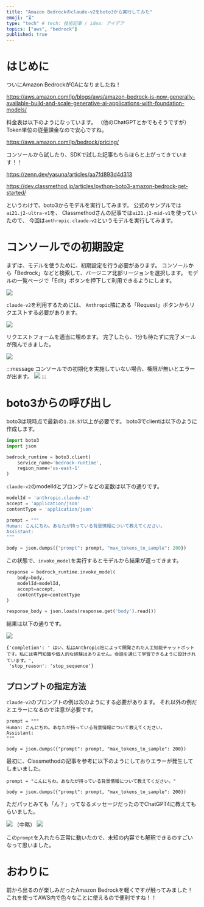 ```yaml
---
title: "Amazon Bedrockのclaude-v2をboto3から実行してみた"
emoji: "⏳"
type: "tech" # tech: 技術記事 / idea: アイデア
topics: ["aws", "bedrock"]
published: true
---
```


# はじめに

ついにAmazon BedrockがGAになりましたね！

https://aws.amazon.com/jp/blogs/aws/amazon-bedrock-is-now-generally-available-build-and-scale-generative-ai-applications-with-foundation-models/

料金表は以下のようになっています。
（他のChatGPTとかでもそうですが）Token単位の従量課金なので安心ですね。

https://aws.amazon.com/jp/bedrock/pricing/

コンソールから試したり、SDKで試した記事もちらほらと上がってきています！！

https://zenn.dev/yasuna/articles/aa7fd893d4d313

https://dev.classmethod.jp/articles/python-boto3-amazon-bedrock-get-started/


というわけで、boto3からモデルを実行してみます。
公式のサンプルでは`ai21.j2-ultra-v1`を、
Classmethodさんの記事では`ai21.j2-mid-v1`を使っていたので、
今回は`anthropic.claude-v2`というモデルを実行してみます。

# コンソールでの初期設定

まずは、モデルを使うために、初期設定を行う必要があります。
コンソールから「Bedrock」などと検索して、バージニア北部リージョンを選択します。
モデルの一覧ページで「Edit」ボタンを押下して利用できるようにします。

![](/images/amazon_bedrock/amazon_bedrock_1.png)

`claude-v2`を利用するためには、
`Anthropic`隣にある「Request」ボタンからリクエストする必要があります。

![](/images/amazon_bedrock/amazon_bedrock_2.png)

リクエストフォームを適当に埋めます。
完了したら、1分も待たずに完了メールが飛んできました。

![](/images/amazon_bedrock/amazon_bedrock_3.png)

:::message
コンソールでの初期化を実施していない場合、権限が無いとエラーが出ます。
![](/images/amazon_bedrock/amazon_bedrock_7.png)
:::

# boto3からの呼び出し

boto3は現時点で最新の`1.28.57`以上が必要です。
boto3でclientは以下のように作成します。

```python
import boto3
import json

bedrock_runtime = boto3.client(
    service_name='bedrock-runtime', 
    region_name='us-east-1'
)
```

`claude-v2`のmodelIdとプロンプトなどの変数は以下の通りです。

```python
modelId = 'anthropic.claude-v2' 
accept = 'application/json'
contentType = 'application/json'

prompt = """
Human: こんにちわ。あなたが持っている背景情報について教えてください。
Assistant: 
"""

body = json.dumps({"prompt": prompt, "max_tokens_to_sample": 200})
```

この状態で、`invoke_model`を実行するとモデルから結果が返ってきます。


```python
response = bedrock_runtime.invoke_model(
    body=body, 
    modelId=modelId, 
    accept=accept, 
    contentType=contentType
)

response_body = json.loads(response.get('body').read())
```

結果は以下の通りです。

![](/images/amazon_bedrock/amazon_bedrock_5.png)

```text
{'completion': ' はい、私はAnthropic社によって開発された人工知能チャットボットです。私には専門知識や個人的な経験はありません。会話を通じて学習できるように設計されています。',
 'stop_reason': 'stop_sequence'}
```

## プロンプトの指定方法

`claude-v2`のプロンプトの例は次のようにする必要があります。
それ以外の例だとエラーになるので注意が必要です。

```python: 正しい例
prompt = """
Human: こんにちわ。あなたが持っている背景情報について教えてください。
Assistant: 
"""

body = json.dumps({"prompt": prompt, "max_tokens_to_sample": 200})
```

最初に、Classmethodの記事を参考に以下のようにしておりエラーが発生してしまいました。

```python: 間違った例
prompt = "こんにちわ。あなたが持っている背景情報について教えてください。"

body = json.dumps({"prompt": prompt, "max_tokens_to_sample": 200})
```

ただパッとみても「ん？」ってなるメッセージだったのでChatGPT4に教えてもらいました。

![](/images/amazon_bedrock/amazon_bedrock_6.png)
（中略）
![](/images/amazon_bedrock/amazon_bedrock_8.png)

この`prompt`を入れたら正常に動いたので、未知の内容でも解釈できるのすごいなって思いました。

# おわりに

前から出るのが楽しみだったAmazon Bedrockを軽くですが触ってみました！
これを使ってAWS内で色々なことに使えるので便利ですね！！
